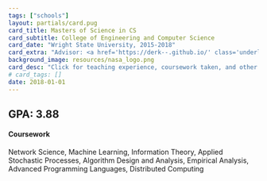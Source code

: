 ```yaml
---
tags: ["schools"]
layout: partials/card.pug
card_title: Masters of Science in CS
card_subtitle: College of Engineering and Computer Science
card_date: "Wright State University, 2015-2018"
card_extra: "Advisor: <a href='https://derk--.github.io/' class='underline cursor-pointer' style='color: #0000EE;'>Derek Doran</a>"
background_image: resources/nasa_logo.png
card_desc: "Click for teaching experience, coursework taken, and other details..." 
# card_tags: []
date: 2018-01-01
---
```


## GPA: 3.88

#### Coursework  
Network Science, Machine Learning, Information Theory, Applied Stochastic Processes, Algorithm Design and Analysis, Empirical Analysis, Advanced Programming Languages, Distributed Computing
